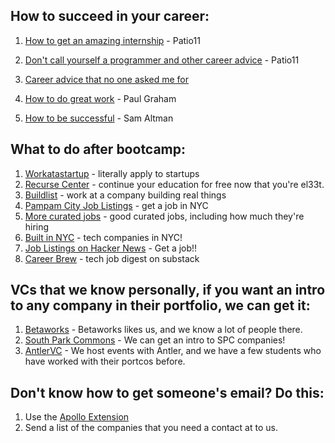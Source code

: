 ## How to succeed in your career:

1. [How to get an amazing internship](https://x.com/patio11/status/1344313750334046210) - Patio11

2. [Don't call yourself a programmer and other career advice](https://www.kalzumeus.com/2011/10/28/dont-call-yourself-a-programmer/) - Patio11

3. [Career advice that no one asked me for](https://x.com/gokulns/status/1810598394286497854)

4. [How to do great work](https://www.paulgraham.com/greatwork.html) - Paul Graham

5. [How to be successful](https://blog.samaltman.com/how-to-be-successful) - Sam Altman

## What to do after bootcamp:

1. [Workatastartup](https://workatastartup.com/) - literally apply to startups
2. [Recurse Center](https://www.recurse.com) - continue your education for free now that you're el33t.
3. [Buildlist](https://www.buildlist.xyz/) - work at a company building real things
4. [Pampam City Job Listings](https://www.pampam.city/p/Pd82Tp8aq5EfxTP3yJhu) - get a job in NYC
5. [More curated jobs](https://www.joinprospect.com/) - good curated jobs, including how much they're hiring
6. [Built in NYC](https://www.builtinnyc.com/) - tech companies in NYC!
7. [Job Listings on Hacker News](https://nchelluri.github.io/hnjobs/) - Get a job!!
8. [Career Brew](https://careerbrew.substack.com/p/career-brew-15th-dec-jobs-digest) - tech job digest on substack

## VCs that we know personally, if you want an intro to any company in their portfolio, we can get it:

1. [Betaworks](https://www.betaworks.com/companies) - Betaworks likes us, and we know a lot of people there.
2. [South Park Commons](https://www.southparkcommons.com/community) - We can get an intro to SPC companies!
3. [AntlerVC](https://www.antler.co/portfolio) - We host events with Antler, and we have a few students who have worked with their portcos before.

## Don't know how to get someone's email? Do this:
1. Use the [Apollo Extension](https://chromewebstore.google.com/detail/apolloio-free-b2b-phone-n/alhgpfoeiimagjlnfekdhkjlkiomcapa?hl=en-US)
2. Send a list of the companies that you need a contact at to us.
